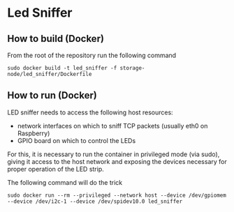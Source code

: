 # Led Sniffer

## How to build (Docker)

From the root of the repository run the following command

```
sudo docker build -t led_sniffer -f storage-node/led_sniffer/Dockerfile
```

## How to run (Docker)

LED sniffer needs to access the following host resources:

- network interfaces on which to sniff TCP packets (usually eth0 on Raspberry)
- GPIO board on which to control the LEDs

For this, it is necessary to run the container in privileged mode (via sudo), giving it access to the host network and exposing the devices necessary for proper operation of the LED strip.

The following command will do the trick

```
sudo docker run --rm --privileged --network host --device /dev/gpiomem --device /dev/i2c-1 --device /dev/spidev10.0 led_sniffer
```

